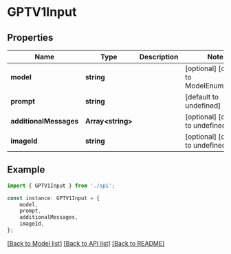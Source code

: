 # GPTV1Input


## Properties

Name | Type | Description | Notes
------------ | ------------- | ------------- | -------------
**model** | **string** |  | [optional] [default to ModelEnum_Gpt4o]
**prompt** | **string** |  | [default to undefined]
**additionalMessages** | **Array&lt;string&gt;** |  | [optional] [default to undefined]
**imageId** | **string** |  | [optional] [default to undefined]

## Example

```typescript
import { GPTV1Input } from './api';

const instance: GPTV1Input = {
    model,
    prompt,
    additionalMessages,
    imageId,
};
```

[[Back to Model list]](../README.md#documentation-for-models) [[Back to API list]](../README.md#documentation-for-api-endpoints) [[Back to README]](../README.md)
